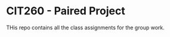 CIT260 - Paired Project
============

THis repo contains all the class assignments for the group work.
